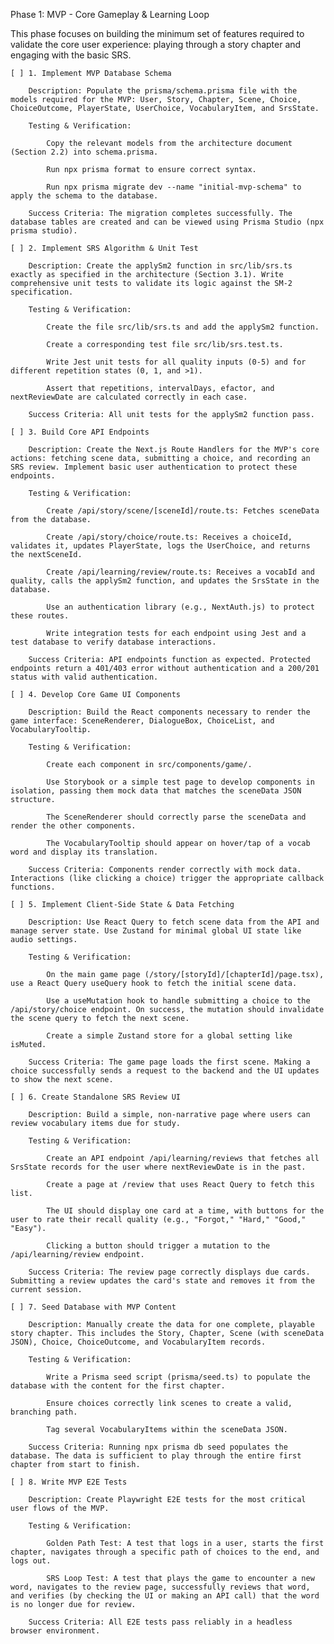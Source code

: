 Phase 1: MVP - Core Gameplay & Learning Loop

This phase focuses on building the minimum set of features required to validate the core user experience: playing through a story chapter and engaging with the basic SRS.

    [ ] 1. Implement MVP Database Schema

        Description: Populate the prisma/schema.prisma file with the models required for the MVP: User, Story, Chapter, Scene, Choice, ChoiceOutcome, PlayerState, UserChoice, VocabularyItem, and SrsState.

        Testing & Verification:

            Copy the relevant models from the architecture document (Section 2.2) into schema.prisma.

            Run npx prisma format to ensure correct syntax.

            Run npx prisma migrate dev --name "initial-mvp-schema" to apply the schema to the database.

        Success Criteria: The migration completes successfully. The database tables are created and can be viewed using Prisma Studio (npx prisma studio).

    [ ] 2. Implement SRS Algorithm & Unit Test

        Description: Create the applySm2 function in src/lib/srs.ts exactly as specified in the architecture (Section 3.1). Write comprehensive unit tests to validate its logic against the SM-2 specification.

        Testing & Verification:

            Create the file src/lib/srs.ts and add the applySm2 function.

            Create a corresponding test file src/lib/srs.test.ts.

            Write Jest unit tests for all quality inputs (0-5) and for different repetition states (0, 1, and >1).

            Assert that repetitions, intervalDays, efactor, and nextReviewDate are calculated correctly in each case.

        Success Criteria: All unit tests for the applySm2 function pass.

    [ ] 3. Build Core API Endpoints

        Description: Create the Next.js Route Handlers for the MVP's core actions: fetching scene data, submitting a choice, and recording an SRS review. Implement basic user authentication to protect these endpoints.

        Testing & Verification:

            Create /api/story/scene/[sceneId]/route.ts: Fetches sceneData from the database.

            Create /api/story/choice/route.ts: Receives a choiceId, validates it, updates PlayerState, logs the UserChoice, and returns the nextSceneId.

            Create /api/learning/review/route.ts: Receives a vocabId and quality, calls the applySm2 function, and updates the SrsState in the database.

            Use an authentication library (e.g., NextAuth.js) to protect these routes.

            Write integration tests for each endpoint using Jest and a test database to verify database interactions.

        Success Criteria: API endpoints function as expected. Protected endpoints return a 401/403 error without authentication and a 200/201 status with valid authentication.

    [ ] 4. Develop Core Game UI Components

        Description: Build the React components necessary to render the game interface: SceneRenderer, DialogueBox, ChoiceList, and VocabularyTooltip.

        Testing & Verification:

            Create each component in src/components/game/.

            Use Storybook or a simple test page to develop components in isolation, passing them mock data that matches the sceneData JSON structure.

            The SceneRenderer should correctly parse the sceneData and render the other components.

            The VocabularyTooltip should appear on hover/tap of a vocab word and display its translation.

        Success Criteria: Components render correctly with mock data. Interactions (like clicking a choice) trigger the appropriate callback functions.

    [ ] 5. Implement Client-Side State & Data Fetching

        Description: Use React Query to fetch scene data from the API and manage server state. Use Zustand for minimal global UI state like audio settings.

        Testing & Verification:

            On the main game page (/story/[storyId]/[chapterId]/page.tsx), use a React Query useQuery hook to fetch the initial scene data.

            Use a useMutation hook to handle submitting a choice to the /api/story/choice endpoint. On success, the mutation should invalidate the scene query to fetch the next scene.

            Create a simple Zustand store for a global setting like isMuted.

        Success Criteria: The game page loads the first scene. Making a choice successfully sends a request to the backend and the UI updates to show the next scene.

    [ ] 6. Create Standalone SRS Review UI

        Description: Build a simple, non-narrative page where users can review vocabulary items due for study.

        Testing & Verification:

            Create an API endpoint /api/learning/reviews that fetches all SrsState records for the user where nextReviewDate is in the past.

            Create a page at /review that uses React Query to fetch this list.

            The UI should display one card at a time, with buttons for the user to rate their recall quality (e.g., "Forgot," "Hard," "Good," "Easy").

            Clicking a button should trigger a mutation to the /api/learning/review endpoint.

        Success Criteria: The review page correctly displays due cards. Submitting a review updates the card's state and removes it from the current session.

    [ ] 7. Seed Database with MVP Content

        Description: Manually create the data for one complete, playable story chapter. This includes the Story, Chapter, Scene (with sceneData JSON), Choice, ChoiceOutcome, and VocabularyItem records.

        Testing & Verification:

            Write a Prisma seed script (prisma/seed.ts) to populate the database with the content for the first chapter.

            Ensure choices correctly link scenes to create a valid, branching path.

            Tag several VocabularyItems within the sceneData JSON.

        Success Criteria: Running npx prisma db seed populates the database. The data is sufficient to play through the entire first chapter from start to finish.

    [ ] 8. Write MVP E2E Tests

        Description: Create Playwright E2E tests for the most critical user flows of the MVP.

        Testing & Verification:

            Golden Path Test: A test that logs in a user, starts the first chapter, navigates through a specific path of choices to the end, and logs out.

            SRS Loop Test: A test that plays the game to encounter a new word, navigates to the review page, successfully reviews that word, and verifies (by checking the UI or making an API call) that the word is no longer due for review.

        Success Criteria: All E2E tests pass reliably in a headless browser environment.
